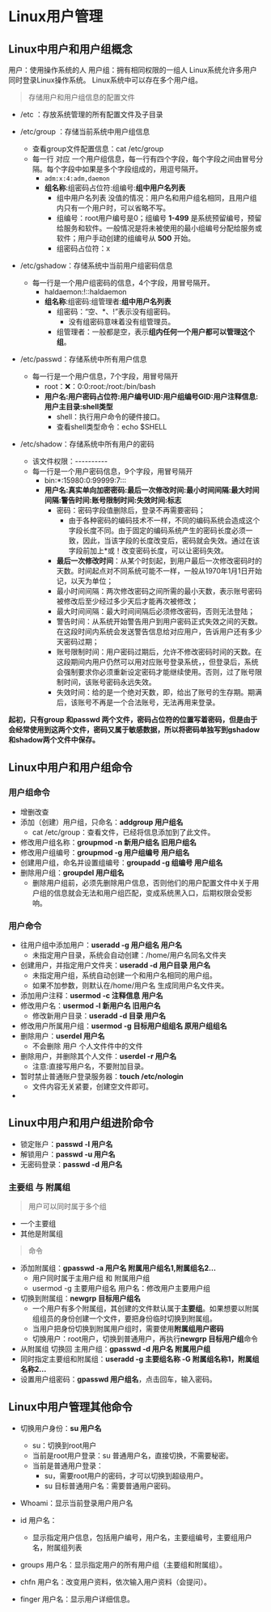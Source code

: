 # Linux用户管理

## Linux中用户和用户组概念
用户：使用操作系统的人
用户组：拥有相同权限的一组人
Linux系统允许多用户同时登录Linux操作系统。
Linux系统中可以存在多个用户组。
>存储用户和用户组信息的配置文件
- /etc ：存放系统管理的所有配置文件及子目录
- /etc/group ：存储当前系统中用户组信息
  - 查看group文件配置信息：cat /etc/group
  - 每一行 对应 一个用户组信息，每一行有四个字段，每个字段之间由冒号分隔。每个字段中如果是多个字段组成的，用逗号隔开。
    - `adm:x:4:adm,daemon`
    - **组名称**:组密码占位符:组编号:**组中用户名列表**
      - 组中用户名列表 没值的情况：用户名和用户组名相同，且用户组内只有一个用户时，可以省略不写。
      - 组编号：root用户编号是0；组编号 **1-499** 是系统预留编号，预留给服务和软件。一般情况是将未被使用的最小组编号分配给服务或软件；用户手动创建的组编号从 **500** 开始。
      - 组密码占位符：x
  
- /etc/gshadow：存储系统中当前用户组密码信息
  - 每一行是一个用户组密码的信息，4个字段，用冒号隔开。
    - haldaemon:!::haldaemon
    - **组名称**:组密码:组管理者:**组中用户名列表**
      - 组密码：“空、*、!”表示没有组密码。
        - 没有组密码意味着没有组管理员。
      - 组管理者：一般都是空，表示**组内任何一个用户都可以管理这个组**。
- /etc/passwd：存储系统中所有用户信息
  - 每一行是一个用户信息，7个字段，用冒号隔开
    - root：:x:：0:0:root:/root:/bin/bash
    - **用户名:用户密码占位符:用户编号UID:用户组编号GID:用户注释信息:用户主目录:shell类型**
      - shell：执行用户命令的硬件接口。
      - 查看shell类型命令：echo $SHELL
- /etc/shadow：存储系统中所有用户的密码
  - 该文件权限：----------
  - 每一行是一个用户密码信息，9个字段，用冒号隔开
    - bin:*:15980:0:99999:7:::
    - **用户名:真实单向加密密码:最后一次修改时间:最小时间间隔:最大时间间隔:警告时间:账号限制时间:失效时间:标志**
        - 密码：密码字段值删除后，登录不再需要密码；
          - 由于各种密码的编码技术不一样，不同的编码系统会造成这个字段长度不同。由于固定的编码系统产生的密码长度必须一致，因此，当该字段的长度改变后，密码就会失效。通过在该字段前加上*或！改变密码长度，可以让密码失效。
        - **最后一次修改时间**：从某个时刻起，到用户最后一次修改密码时的天数。时间起点对不同系统可能不一样，一般从1970年1月1日开始记，以天为单位；
        - 最小时间间隔：两次修改密码之间所需的最小天数，表示账号密码被修改后至少经过多少天后才能再次被修改；
        - 最大时间间隔：最大时间间隔后必须修改密码，否则无法登陆；
        - 警告时间：从系统开始警告用户到用户密码正式失效之间的天数。在这段时间内系统会发送警告信息给对应用户，告诉用户还有多少天密码过期；
        - 账号限制时间：用户密码过期后，允许不修改密码时间的天数。在这段期间内用户仍然可以用对应账号登录系统，，但登录后，系统会强制要求你必须重新设定密码才能继续使用。否则，过了账号限制时间，该账号密码永远失效。
        - 失效时间：给的是一个绝对天数，即，给出了账号的生存期。期满后，该账号不再是一个合法账号，无法再用来登录。

**起初，只有group 和passwd 两个文件，密码占位符的位置写着密码，但是由于会经常使用到这两个文件，密码又属于敏感数据，所以将密码单独写到gshadow和shadow两个文件中保存。**

## Linux中用户和用户组命令
### 用户组命令
- 增删改查
- 添加（创建）用户组，只命名：**addgroup 用户组名**
  - cat /etc/group：查看文件，已经将信息添加到了此文件。
- 修改用户组名称：**groupmod -n 新用户组名 旧用户组名**
- 修改用户组编号：**groupmod -g 用户组编号 用户组名**
- 创建用户组，命名并设置组编号：**groupadd -g 组编号 用户组名**
- 删除用户组：**groupdel 用户组名**
  - 删除用户组前，必须先删除用户信息，否则他们的用户配置文件中关于用户组的信息就会无法和用户组匹配，变成系统黑入口，后期权限会受影响。

### 用户命令
- 往用户组中添加用户：**useradd -g 用户组名 用户名**
  - 未指定用户目录，系统会自动创建：/home/用户名同名文件夹
- 创建用户，并指定用户文件夹：**useradd -d 用户目录 用户名**
  - 未指定用户组，系统自动创建一个和用户名相同的用户组。
  - 如果不加参数，则默认在/home/用户名 生成同用户名文件夹。
- 添加用户注释：**usermod -c 注释信息 用户名**
- 修改用户名：**usermod -l 新用户名 旧用户名**
  - 修改新用户目录：**useradd -d 目录 用户名**
- 修改用户所属用户组：**usermod -g 目标用户组组名 原用户组组名**
- 删除用户：**userdel 用户名**
  - 不会删除 用户 个人文件件中的文件
- 删除用户，并删除其个人文件：**userdel -r 用户名**
  - 注意:直接写用户名，不要附加目录。
- 暂时禁止普通账户登录服务器：**touch /etc/nologin**
  - 文件内容无关紧要，创建空文件即可。
- 

## Linux中用户和用户组进阶命令

- 锁定账户：**passwd -l 用户名**
- 解锁用户：**passwd -u 用户名**
- 无密码登录：**passwd -d 用户名**

### 主要组 与 附属组
> 用户可以同时属于多个组
  - 一个主要组
  - 其他是附属组

>命令
- 添加附属组：**gpasswd -a 用户名 附属用户组名1,附属组名2...**
  - 用户同时属于主用户组 和 附属用户组
  - usermod -g 主要用户组名 用户名：修改用户主要用户组
- 切换到附属组：**newgrp 目标用户组名**
    - 一个用户有多个附属组，其创建的文件默认属于**主要组**。如果想要以附属组组员的身份创建一个文件，要把身份临时切换到附属组。
    - 当用户把身份切换到附属用户组时，需要使用**附属组用户密码**
    - 切换用户：root用户，切换到普通用户，再执行**newgrp 目标用户组**命令
- 从附属组 切换回 主用户组：**gpasswd -d 用户名 附属用户组**
- 同时指定主要组和附属组：**useradd -g 主要组名称 -G 附属组名称1，附属组名称2...**
- 设置用户组密码：**gpasswd 用户组名**，点击回车，输入密码。


## Linux中用户管理其他命令
- 切换用户身份：**su 用户名**
  - su：切换到root用户
  - 当前是root用户登录：su 普通用户名，直接切换，不需要秘密。
  - 当前是普通用户登录：
    - su，需要root用户的密码，才可以切换到超级用户。
    - su 目标普通用户名：需要普通用户密码。

- Whoami：显示当前登录用户用户名
- id 用户名：
  - 显示指定用户信息，包括用户编号，用户名，主要组编号，主要组用户名，附属组列表
- groups 用户名：显示指定用户的所有用户组（主要组和附属组）。
- chfn 用户名：改变用户资料，依次输入用户资料（会提问）。
- finger 用户名：显示用户详细信息。